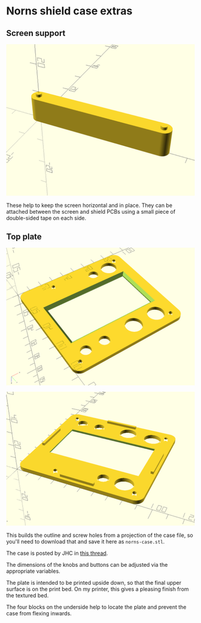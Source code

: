 # Norns shield case extras

## Screen support

![Screen support block](./images/support.png)

These help to keep the screen horizontal and in place. They can be attached
between the screen and shield PCBs using a small piece of double-sided tape on
each side.

## Top plate

![Top view](./images/plate-top.png)

![Bottom view](./images/plate-bottom.png)

This builds the outline and screw holes from a projection of the case file,
so you'll need to download that and save it here as `norns-case.stl`.

The case is posted by JHC in
[this thread](https://llllllll.co/t/norns-shield-case-designs/30347/224).

The dimensions of the knobs and buttons can be adjusted via the appropriate
variables.

The plate is intended to be printed upside down, so that the final upper
surface is on the print bed. On my printer, this gives a pleasing finish from
the textured bed.

The four blocks on the underside help to locate the plate and prevent the case
from flexing inwards.
